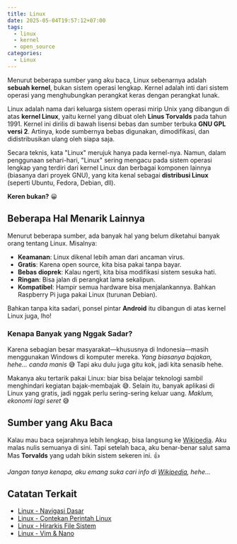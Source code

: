 ```yaml
---
title: Linux
date: 2025-05-04T19:57:12+07:00
tags:
  - linux
  - kernel
  - open_source
categories:
  - Linux
---
```


Menurut beberapa sumber yang aku baca, Linux sebenarnya adalah **sebuah kernel**, bukan sistem operasi lengkap. Kernel adalah inti dari sistem operasi yang menghubungkan perangkat keras dengan perangkat lunak.

Linux adalah nama dari keluarga sistem operasi mirip Unix yang dibangun di atas **kernel Linux**, yaitu kernel yang dibuat oleh **Linus Torvalds** pada tahun 1991. Kernel ini dirilis di bawah lisensi bebas dan sumber terbuka **GNU GPL versi 2**. Artinya, kode sumbernya bebas digunakan, dimodifikasi, dan didistribusikan ulang oleh siapa saja.

Secara teknis, kata "Linux" merujuk hanya pada kernel-nya. Namun, dalam penggunaan sehari-hari, "Linux" sering mengacu pada sistem operasi lengkap yang terdiri dari kernel Linux dan berbagai komponen lainnya (biasanya dari proyek GNU), yang kita kenal sebagai **distribusi Linux** (seperti Ubuntu, Fedora, Debian, dll).

**Keren bukan?** 😀

## Beberapa Hal Menarik Lainnya

Menurut beberapa sumber, ada banyak hal yang belum diketahui banyak orang tentang Linux. Misalnya:

- **Keamanan**: Linux dikenal lebih aman dari ancaman virus.
- **Gratis**: Karena open source, kita bisa pakai tanpa bayar.
- **Bebas dioprek**: Kalau ngerti, kita bisa modifikasi sistem sesuka hati.
- **Ringan**: Bisa jalan di perangkat lama sekalipun.
- **Kompatibel**: Hampir semua hardware bisa menjalankannya. Bahkan Raspberry Pi juga pakai Linux (turunan Debian).

Bahkan tanpa kita sadari, ponsel pintar **Android** itu dibangun di atas kernel Linux juga, lho!

### Kenapa Banyak yang Nggak Sadar?

Karena sebagian besar masyarakat—khususnya di Indonesia—masih menggunakan Windows di komputer mereka. *Yang biasanya bajakan, hehe... canda manis* 😅 Tapi aku dulu juga gitu kok, jadi kita senasib hehe.

Makanya aku tertarik pakai Linux: biar bisa belajar teknologi sambil menghindari kegiatan bajak-membajak 😅. Selain itu, banyak aplikasi di Linux yang gratis, jadi nggak perlu sering-sering keluar uang. *Maklum, ekonomi lagi seret* 😅

## Sumber yang Aku Baca

Kalau mau baca sejarahnya lebih lengkap, bisa langsung ke [Wikipedia](https://id.wikipedia.org/wiki/Linux). Aku malas nulis semuanya di sini. Tapi setelah baca, aku benar-benar salut sama Mas **Torvalds** yang udah bikin sistem sekeren ini. 👍

*Jangan tanya kenapa, aku emang suka cari info di [Wikipedia](https://www.wikipedia.org/), hehe...*

## Catatan Terkait

- [Linux - Navigasi Dasar](202505042048_linux_basic_navigation.md)
- [Linux - Contekan Perintah Linux](202505042206_linux_cheat_sheet_command.md)
- [Linux - Hirarkis File Sistem](202505051151_linux_hirarki_direktori.md)
- [Linux - Vim & Nano](202505051200_linux_text_editor.md)

